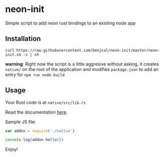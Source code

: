 # neon-init

Simple script to add neon rust bindings to an existing node app

## Installation

`curl https://raw.githubusercontent.com/benjcal/neon-init/master/neon-init.sh -s | sh`

**warning**:
Right now the script is a little aggresive without asking, it creates `native/` on the root
of the application and modifies `package.json` to add an entry for `npm run node-build`

## Usage

Your Rust code is at `native/src/lib.rs`

Read the documentation [here](https://api.neon-bindings.com/neon/index.html).

Sample JS file:
```js
var addon = require('./native')

console.log(addon.hello())
```

Enjoy!
